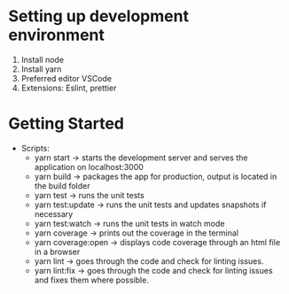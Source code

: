 # Setting up development environment
1. Install node
2. Install yarn
3. Preferred editor VSCode
4. Extensions: Eslint, prettier

# Getting Started

* Scripts:
    * yarn start -> starts the development server and serves the application on localhost:3000
    * yarn build -> packages the app for production, output is located in the build folder
    * yarn test -> runs the unit tests
    * yarn test:update -> runs the unit tests and updates snapshots if necessary
    * yarn test:watch -> runs the unit tests in watch mode
    * yarn coverage -> prints out the coverage in the terminal
    * yarn coverage:open -> displays code coverage through an html file in a browser
    * yarn lint -> goes through the code and check for linting issues.
    * yarn lint:fix -> goes through the code and check for linting issues and fixes them where possible.